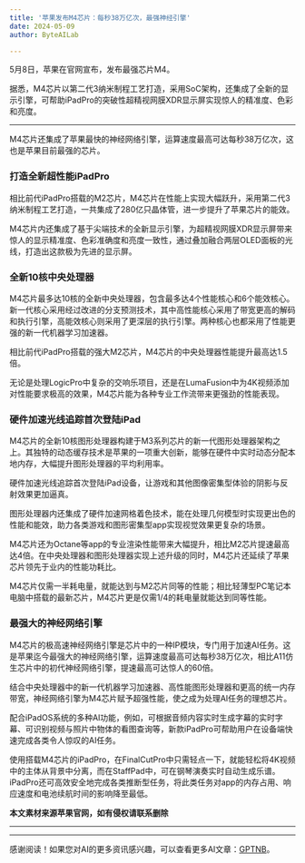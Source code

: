 ```yaml
---
title: '苹果发布M4芯片：每秒38万亿次，最强神经引擎'
date: 2024-05-09
author: ByteAILab

---
```


5月8日，苹果在官网宣布，发布最强芯片M4。

据悉，M4芯片以第二代3纳米制程工艺打造，采用SoC架构，还集成了全新的显示引擎，可帮助iPadPro的突破性超精视网膜XDR显示屏实现惊人的精准度、色彩和亮度。

---


M4芯片还集成了苹果最快的神经网络引擎，运算速度最高可达每秒38万亿次，这也是苹果目前最强的芯片。

### 打造全新超性能iPadPro

相比前代iPadPro搭载的M2芯片，M4芯片在性能上实现大幅跃升，采用第二代3纳米制程工艺打造，一共集成了280亿只晶体管，进一步提升了苹果芯片的能效。

M4芯片内还集成了基于尖端技术的全新显示引擎，为超精视网膜XDR显示屏带来惊人的显示精准度、色彩准确度和亮度一致性，通过叠加融合两层OLED面板的光线，打造出这款极为先进的显示屏。

### 全新10核中央处理器

M4芯片最多达10核的全新中央处理器，包含最多达4个性能核心和6个能效核心。新一代核心采用经过改进的分支预测技术，其中高性能核心采用了带宽更高的解码和执行引擎，高能效核心则采用了更深层的执行引擎。两种核心也都采用了性能更强的新一代机器学习加速器。

相比前代iPadPro搭载的强大M2芯片，M4芯片的中央处理器性能提升最高达1.5倍。

无论是处理LogicPro中复杂的交响乐项目，还是在LumaFusion中为4K视频添加对性能要求极高的效果，M4芯片能为各种专业工作流带来更强劲的性能表现。

### 硬件加速光线追踪首次登陆iPad

M4芯片的全新10核图形处理器构建于M3系列芯片的新一代图形处理器架构之上。其独特的动态缓存技术是苹果的一项重大创新，能够在硬件中实时动态分配本地内存，大幅提升图形处理器的平均利用率。

硬件加速光线追踪首次登陆iPad设备，让游戏和其他图像密集型体验的阴影与反射效果更加逼真。

图形处理器内还集成了硬件加速网格着色技术，能在处理几何模型时实现更出色的性能和能效，助力各类游戏和图形密集型app实现视觉效果更复杂的场景。

M4芯片还为Octane等app的专业渲染性能带来大幅提升，相比M2芯片提速最高达4倍。在中央处理器和图形处理器实现上述升级的同时，M4芯片还延续了苹果芯片领先于业内的性能功耗比。

M4芯片仅需一半耗电量，就能达到与M2芯片同等的性能；相比轻薄型PC笔记本电脑中搭载的最新芯片，M4芯片更是仅需1/4的耗电量就能达到同等性能。

### 最强大的神经网络引擎

M4芯片的极高速神经网络引擎是芯片中的一种IP模块，专门用于加速AI任务。这是苹果迄今最强大的神经网络引擎，运算速度最高可达每秒38万亿次，相比A11仿生芯片中的初代神经网络引擎，提速最高可达惊人的60倍。

结合中央处理器中的新一代机器学习加速器、高性能图形处理器和更高的统一内存带宽，神经网络引擎为M4芯片赋予超强性能，使之成为处理AI任务的理想芯片。

配合iPadOS系统的多种AI功能，例如，可根据音频内容实时生成字幕的实时字幕、可识别视频与照片中物体的看图查询等，新款iPadPro可帮助用户在设备端快速完成各类令人惊叹的AI任务。

使用搭载M4芯片的iPadPro，在FinalCutPro中只需轻点一下，就能轻松将4K视频中的主体从背景中分离，而在StaffPad中，可在钢琴演奏实时自动生成乐谱。iPadPro还可高效安全地完成各类推断型任务，将此类任务对app的内存占用、响应速度和电池续航时间的影响降至最低。

**本文素材来源苹果官网，如有侵权请联系删除**

---
---
感谢阅读！如果您对AI的更多资讯感兴趣，可以查看更多AI文章：[GPTNB](https://gptnb.com)。